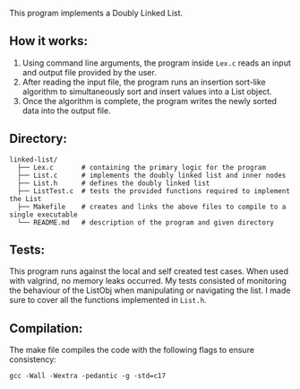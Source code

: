 This program implements a Doubly Linked List.

## How it works:

  1. Using command line arguments, the program inside `Lex.c` reads an input and output file provided by the user.
  2. After reading the input file, the program runs an insertion sort-like algorithm to simultaneously sort and insert values into a List object.
  3. Once the algorithm is complete, the program writes the newly sorted data into the output file.

## Directory:

```
linked-list/
  ├── Lex.c       # containing the primary logic for the program
  ├── List.c      # implements the doubly linked list and inner nodes
  ├── List.h      # defines the doubly linked list
  ├── ListTest.c  # tests the provided functions required to implement the List
  ├── Makefile    # creates and links the above files to compile to a single executable
  └── README.md   # description of the program and given directory
```

## Tests:

This program runs against the local and self created test cases. When used with valgrind, no memory leaks occurred. My tests consisted of monitoring the behaviour of the ListObj when manipulating or navigating the list. I made sure to cover all the functions implemented in `List.h`.

## Compilation:

The make file compiles the code with the following flags to ensure consistency:
```
gcc -Wall -Wextra -pedantic -g -std=c17
```
